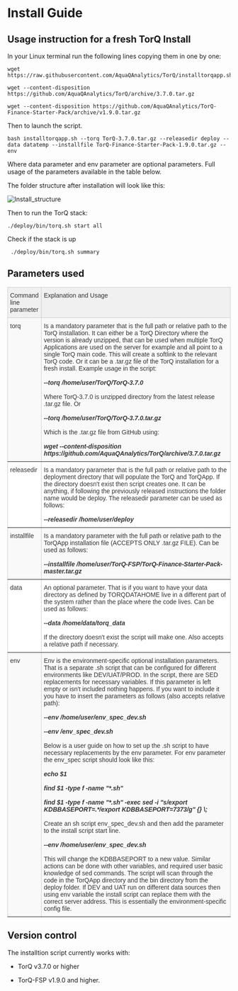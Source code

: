 Install Guide
===============

## Usage instruction for a fresh TorQ Install


In your Linux terminal run the following lines copying them in one by one:

    wget https://raw.githubusercontent.com/AquaQAnalytics/TorQ/installtorqapp.sh

    wget --content-disposition https://github.com/AquaQAnalytics/TorQ/archive/3.7.0.tar.gz

    wget --content-disposition https://github.com/AquaQAnalytics/TorQ-Finance-Starter-Pack/archive/v1.9.0.tar.gz

Then to launch the script.

    bash installtorqapp.sh --torq TorQ-3.7.0.tar.gz --releasedir deploy --data datatemp --installfile TorQ-Finance-Starter-Pack-1.9.0.tar.gz --env 

Where data parameter and env parameter are optional parameters.
Full usage of the parameters available in the table below.

The folder structure after installation will look like this:

![Install_structure](../graphics/Installscript_folder_structure.png)

Then to run the TorQ stack:

    ./deploy/bin/torq.sh start all

Check if the stack is up 

     ./deploy/bin/torq.sh summary


## Parameters used

<style type="text/css">
.tg  {border-collapse:collapse;border-color:#ccc;border-spacing:0;}
.tg td{background-color:#fff;border-color:#ccc;border-style:solid;border-width:1px;color:#333;
  font-family:Arial, sans-serif;font-size:14px;overflow:hidden;padding:10px 5px;word-break:normal;}
.tg th{background-color:#f0f0f0;border-color:#ccc;border-style:solid;border-width:1px;color:#333;
  font-family:Arial, sans-serif;font-size:14px;font-weight:normal;overflow:hidden;padding:10px 5px;word-break:normal;}
.tg .tg-0pky{border-color:inherit;text-align:left;vertical-align:top}
.tg .tg-btxf{background-color:#f9f9f9;border-color:inherit;text-align:left;vertical-align:top}
</style>
<table class="tg">
<thead>
  <tr>
    <th class="tg-0pky">Command line parameter</th>
    <th class="tg-0pky">Explanation and Usage</th>
  </tr>
</thead>
<tbody>
  <tr>
    <td class="tg-btxf">torq</td>
    <td class="tg-btxf">Is a mandatory parameter that is the full path or relative path to the TorQ installation. It can either be a TorQ Directory where the version is already unzipped, that can be used when multiple TorQ Applications are used on the server for example and all point to a single TorQ main code. This will create a softlink to the relevant TorQ code. Or it can be a .tar.gz file of the TorQ installation for a fresh install. Example usage in the script:<br><br><span style="font-weight:bold;font-style:italic"> --torq /home/user/TorQ/TorQ-3.7.0</span><br><br>Where TorQ-3.7.0 is unzipped directory from the latest release .tar.gz file. Or <br><br><span style="font-weight:bold;font-style:italic">--torq /home/user/TorQ/TorQ-3.7.0.tar.gz </span><br><br>Which is the .tar.gz file from GitHub using: <br><br><span style="font-weight:bold;font-style:italic">wget --content-disposition https://github.com/AquaQAnalytics/TorQ/archive/3.7.0.tar.gz</span></td>
  </tr>
  <tr>
    <td class="tg-0pky">releasedir</td>
    <td class="tg-0pky">Is a mandatory parameter that is the full path or relative path to the deployment directory that will populate the TorQ and TorQApp. If the directory doesn't exist then script creates one. It can be anything, if following the previously released instructions the folder name would be deploy. The releasedir parameter can be used as follows: <br><br><span style="font-weight:bold;font-style:italic">--releasedir /home/user/deploy</span></td>
  </tr>
  <tr>
    <td class="tg-btxf">installfile</td>
    <td class="tg-btxf">Is a mandatory parameter with the full path or relative path to the TorQApp installation file (ACCEPTS ONLY .tar.gz FILE). Can be used as follows:<br><br> <span style="font-weight:bold;font-style:italic">--installfile /home/user/TorQ-FSP/TorQ-Finance-Starter-Pack-master.tar.gz</span></td>
  </tr>
  <tr>
    <td class="tg-0pky">data</td>
    <td class="tg-0pky">An optional parameter. That is if you want to have your data directory as defined by TORQDATAHOME live in a different part of the system rather than the place where the code lives. Can be used as follows:<br><br><span style="font-weight:bold;font-style:italic">--data /home/data/torq_data </span><br><br>If the directory doesn't exist the script will make one. Also accepts a relative path if necessary.</td>
  </tr>
  <tr>
    <td class="tg-btxf">env</td>
    <td class="tg-btxf">Env is the environment-specific optional installation parameters. That is a separate .sh script that can be configured for different environments like DEV/UAT/PROD. In the script, there are SED replacements for necessary variables. If this parameter is left empty or isn't included nothing happens. If you want to include it you have to insert the parameters as follows (also accepts relative path): <br><br><span style="font-weight:bold;font-style:italic">--env /home/user/env_spec_dev.sh</span><br><br><span style="font-weight:bold;font-style:italic">--env /env_spec_dev.sh</span><br><br>Below is a user guide on how to set up the .sh script to have necessary replacements by the env parameter. For env parameter the env_spec script should look like this:<br><br><span style="font-weight:bold;font-style:italic"> echo $1</span><br><br><span style="font-weight:bold;font-style:italic">find $1 -type f -name "*.sh"</span><br><br><span style="font-weight:bold;font-style:italic">find $1 -type f -name "*.sh" -exec sed -i "s/export KDBBASEPORT=.*/export KDBBASEPORT=7373/g" {} \;</span><br><br>Create an sh script env_spec_dev.sh and then add the parameter to the install script start line.<br><br><span style="font-weight:bold;font-style:italic">--env /home/user/env_spec_dev.sh </span><br><br>This will change the KDBBASEPORT to a new value. Similar actions can be done with other variables, and required user basic knowledge of sed commands. The script will scan through the code in the TorQApp directory and the bin directory from the deploy folder. If DEV and UAT run on different data sources then using env variable the install script can replace them with the correct server address. This is essentially the environment-specific config file.</td>
  </tr>
</tbody>
</table>

## Version control

The installtion script currently works with:

- TorQ v3.7.0 or higher

- TorQ-FSP v1.9.0 and higher. 






